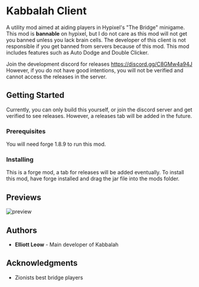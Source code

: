 # Kabbalah Client

A utility mod aimed at aiding players in Hypixel's "The Bridge" minigame. This mod is **bannable** on hypixel, but I do not care as this mod will not get you banned unless you lack brain cells. The developer of this client is not responsible if you get banned from servers because of this mod. This mod includes features such as Auto Dodge and Double Clicker. 

Join the development discord for releases https://discord.gg/C8GMw4a94J
However, if you do not have good intentions, you will not be verified and cannot access the releases in the server.

## Getting Started

Currently, you can only build this yourself, or join the discord server and get verified to see releases. However, a releases tab will be added in the future.

### Prerequisites

You will need forge 1.8.9 to run this mod.

### Installing

This is a forge mod, a tab for releases will be added eventually. To install this mod, have forge installed and drag the jar file into the mods folder.

## Previews

![preview](https://i.imgur.com/0YNfQw0.png)

## Authors

* **Elliott Leow** - Main developer of Kabbalah

## Acknowledgments

* Zionists best bridge players
